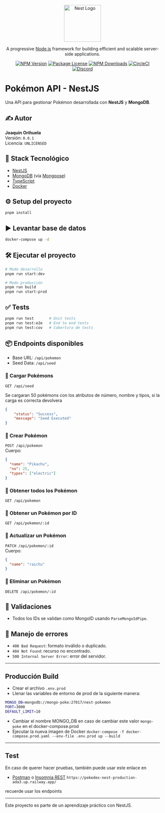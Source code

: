 
<p align="center">
  <a href="http://nestjs.com/" target="blank"><img src="https://nestjs.com/img/logo-small.svg" width="120" alt="Nest Logo" /></a>
</p>

<p align="center">A progressive <a href="http://nodejs.org" target="_blank">Node.js</a> framework for building efficient and scalable server-side applications.</p>
<p align="center">
<a href="https://www.npmjs.com/~nestjscore" target="_blank"><img src="https://img.shields.io/npm/v/@nestjs/core.svg" alt="NPM Version" /></a>
<a href="https://www.npmjs.com/~nestjscore" target="_blank"><img src="https://img.shields.io/npm/l/@nestjs/core.svg" alt="Package License" /></a>
<a href="https://www.npmjs.com/~nestjscore" target="_blank"><img src="https://img.shields.io/npm/dm/@nestjs/common.svg" alt="NPM Downloads" /></a>
<a href="https://circleci.com/gh/nestjs/nest" target="_blank"><img src="https://img.shields.io/circleci/build/github/nestjs/nest/master" alt="CircleCI" /></a>
<a href="https://discord.gg/G7Qnnhy" target="_blank"><img src="https://img.shields.io/badge/discord-online-brightgreen.svg" alt="Discord"/></a>
</p>

# Pokémon API - NestJS

Una API para gestionar Pokémon desarrollada con **NestJS** y **MongoDB**.

## ✍️ Autor

**Joaquin Orihuela**  
Versión: `0.0.1`  
Licencia: `UNLICENSED`

## 🚀 Stack Tecnológico

- [NestJS](https://nestjs.com/)
- [MongoDB](https://www.mongodb.com/) (vía [Mongoose](https://mongoosejs.com/))
- [TypeScript](https://www.typescriptlang.org/)
- [Docker](https://www.docker.com/)

## ⚙️ Setup del proyecto

```bash
pnpm install
```

## ▶️ Levantar base de datos

```bash
docker-compose up -d
```

## 🛠️ Ejecutar el proyecto

```bash
# Modo desarrollo
pnpm run start:dev

# Modo producción
pnpm run build
pnpm run start:prod
```

## ✅ Tests

```bash
pnpm run test       # Unit tests
pnpm run test:e2e   # End to end tests
pnpm run test:cov   # Cobertura de tests
```

## 📦 Endpoints disponibles

- Base URL: `/api/pokemon`
- Seed Data: `/api/seed`

### 🔹 Cargar Pokémons

`GET /api/seed`

Se cargaran 50 pokémons con los atributos de número, nombre y tipos, si la carga es correcta devolvera
```json
{
    "status": "Success",
    "message": "Seed Executed"
}
```

### 🔹 Crear Pokémon

`POST /api/pokemon`  
Cuerpo:

```json
{
  "name": "Pikachu",
  "no": 25,
  "types": ["electric"]
}
```

### 🔹 Obtener todos los Pokémon

`GET /api/pokemon`

### 🔹 Obtener un Pokémon por ID

`GET /api/pokemon/:id`

### 🔹 Actualizar un Pokémon

`PATCH /api/pokemon/:id`  
Cuerpo:

```json
{
  "name": "raichu"
}
```

### 🔹 Eliminar un Pokémon

`DELETE /api/pokemon/:id`

## 🧪 Validaciones

- Todos los IDs se validan como MongoID usando `ParseMongoIdPipe`.

## 🚨 Manejo de errores

- `400 Bad Request`: formato inválido o duplicado.
- `404 Not Found`: recurso no encontrado.
- `500 Internal Server Error`: error del servidor.

---

## Producción Build

- Crear el archivo ```.env.prod```
- Llenar las variables de entorno de prod de la siguiente manera:

```bash
MONGO_DB=mongodb://mongo-poke:27017/nest-pokemon
PORT=3000
DEFAULT_LIMIT=10
```
- Cambiar el nombre MONGO_DB en caso de cambiar este valor ```mongo-poke``` en el docker-compose.prod 
- Ejecutar la nueva imagen de Docker ```docker-compose -f docker-compose.prod.yaml --env-file .env.prod up --build```
---
## Test
En caso de querer hacer pruebas, también puede usar este enlace en 
- [Postman](https://www.postman.com/) o [Insomnia REST](https://insomnia.rest/)
``` https://pokedex-nest-production-ada3.up.railway.app/ ```

recuerde usar los endpoints

---

Este proyecto es parte de un aprendizaje práctico con NestJS.
